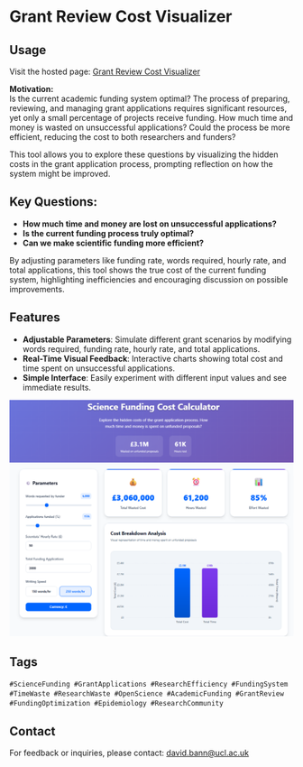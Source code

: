 # Grant Review Cost Visualizer

## Usage
Visit the hosted page: [Grant Review Cost Visualizer](https://dbann.github.io/grantreview/)

**Motivation:**  
Is the current academic funding system optimal? The process of preparing, reviewing, and managing grant applications requires significant resources, yet only a small percentage of projects receive funding. How much time and money is wasted on unsuccessful applications? Could the process be more efficient, reducing the cost to both researchers and funders?

This tool allows you to explore these questions by visualizing the hidden costs in the grant application process, prompting reflection on how the system might be improved.

## Key Questions:
- **How much time and money are lost on unsuccessful applications?**
- **Is the current funding process truly optimal?**
- **Can we make scientific funding more efficient?**

By adjusting parameters like funding rate, words required, hourly rate, and total applications, this tool shows the true cost of the current funding system, highlighting inefficiencies and encouraging discussion on possible improvements.

## Features
- **Adjustable Parameters**: Simulate different grant scenarios by modifying words required, funding rate, hourly rate, and total applications.
- **Real-Time Visual Feedback**: Interactive charts showing total cost and time spent on unsuccessful applications.
- **Simple Interface**: Easily experiment with different input values and see immediate results.

![image](fig.png)

## Tags
`#ScienceFunding #GrantApplications #ResearchEfficiency #FundingSystem #TimeWaste #ResearchWaste #OpenScience #AcademicFunding #GrantReview #FundingOptimization #Epidemiology #ResearchCommunity`

## Contact
For feedback or inquiries, please contact: [david.bann@ucl.ac.uk](mailto:david.bann@ucl.ac.uk)
